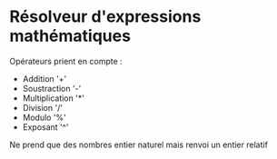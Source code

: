 # Résolveur d'expressions mathématiques

Opérateurs prient en compte :
- Addition '+'
- Soustraction '-'
- Multiplication '*'
- Division '/'
- Modulo '%'
- Exposant '^'

Ne prend que des nombres entier naturel mais renvoi un entier relatif
